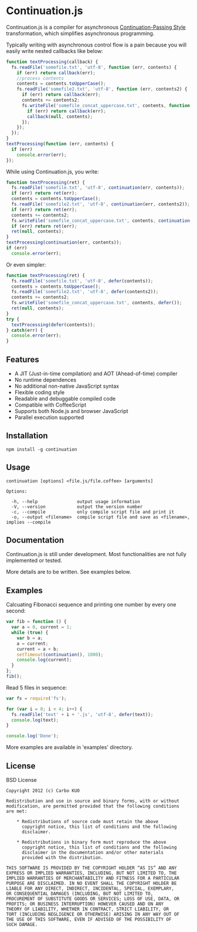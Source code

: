# Continuation.js

Continuation.js is a compiler for asynchronous [Continuation-Passing Style](http://en.wikipedia.org/wiki/Continuation-passing_style) transformation, which simplifies asynchronous programming.

Typically writing with asynchronous control flow is a pain because you will easily write nested callbacks like below:

```javascript
function textProcessing(callback) {
  fs.readFile('somefile.txt', 'utf-8', function (err, contents) {
    if (err) return callback(err);
    //process contents
    contents = contents.toUpperCase();
    fs.readFile('somefile2.txt', 'utf-8', function (err, contents2) {
      if (err) return callback(err);
      contents += contents2;
      fs.writeFile('somefile_concat_uppercase.txt', contents, function (err) {
        if (err) return callback(err);
        callback(null, contents);
      });
    });
  });
}
textProcessing(function (err, contents) {
  if (err)
    console.error(err);
});
```

While using Continuation.js, you write:

```javascript
function textProcessing(ret) {
  fs.readFile('somefile.txt', 'utf-8', continuation(err, contents));
  if (err) return ret(err);
  contents = contents.toUpperCase();
  fs.readFile('somefile2.txt', 'utf-8', continuation(err, contents2));
  if (err) return ret(err);
  contents += contents2;
  fs.writeFile('somefile_concat_uppercase.txt', contents, continuation(err));
  if (err) return ret(err);
  ret(null, contents);
}
textProcessing(continuation(err, contents));
if (err)
  console.error(err);
```

Or even simpler:

```javascript
function textProcessing(ret) {
  fs.readFile('somefile.txt', 'utf-8', defer(contents));
  contents = contents.toUpperCase();
  fs.readFile('somefile2.txt', 'utf-8', defer(contents2));
  contents += contents2;
  fs.writeFile('somefile_concat_uppercase.txt', contents, defer());
  ret(null, contents);
}
try {
  textProcessing(defer(contents));
} catch(err) {
  console.error(err);
}
```

## Features

* A JIT (Just-in-time compilation) and AOT (Ahead-of-time) compiler
* No runtime dependences
* No additional non-native JavaScript syntax
* Flexible coding style
* Readable and debuggable compiled code
* Compatible with CoffeeScript
* Supports both Node.js and browser JavaScript
* Parallel execution supported

## Installation

    npm install -g continuation

## Usage

    continuation [options] <file.js/file.coffee> [arguments]

    Options:

      -h, --help               output usage information
      -V, --version            output the version number
      -c, --compile            only compile script file and print it
      -o, --output <filename>  compile script file and save as <filename>, implies --compile

## Documentation

Continuation.js is still under development. Most functionalities are not fully implemented or tested.

More details are to be written. See examples below.

## Examples

Calcuating Fibonacci sequence and printing one number by every one second:

```javascript
var fib = function () {
  var a = 0, current = 1;
  while (true) {
    var b = a;
    a = current;
    current = a + b;
    setTimeout(continuation(), 1000);
    console.log(current);
  }
};
fib();
```

Read 5 files in sequence:

```javascript
var fs = require('fs');

for (var i = 0; i < 4; i++) {
  fs.readFile('text' + i + '.js', 'utf-8', defer(text));
  console.log(text);
}

console.log('Done');
```

More examples are available in 'examples' directory.

## License

BSD License

    Copyright 2012 (c) Carbo KUO

    Redistribution and use in source and binary forms, with or without
    modification, are permitted provided that the following conditions
    are met:

        * Redistributions of source code must retain the above
          copyright notice, this list of conditions and the following
          disclaimer.

        * Redistributions in binary form must reproduce the above
          copyright notice, this list of conditions and the following
          disclaimer in the documentation and/or other materials
          provided with the distribution.

    THIS SOFTWARE IS PROVIDED BY THE COPYRIGHT HOLDER “AS IS” AND ANY
    EXPRESS OR IMPLIED WARRANTIES, INCLUDING, BUT NOT LIMITED TO, THE
    IMPLIED WARRANTIES OF MERCHANTABILITY AND FITNESS FOR A PARTICULAR
    PURPOSE ARE DISCLAIMED. IN NO EVENT SHALL THE COPYRIGHT HOLDER BE
    LIABLE FOR ANY DIRECT, INDIRECT, INCIDENTAL, SPECIAL, EXEMPLARY,
    OR CONSEQUENTIAL DAMAGES (INCLUDING, BUT NOT LIMITED TO,
    PROCUREMENT OF SUBSTITUTE GOODS OR SERVICES; LOSS OF USE, DATA, OR
    PROFITS; OR BUSINESS INTERRUPTION) HOWEVER CAUSED AND ON ANY
    THEORY OF LIABILITY, WHETHER IN CONTRACT, STRICT LIABILITY, OR
    TORT (INCLUDING NEGLIGENCE OR OTHERWISE) ARISING IN ANY WAY OUT OF
    THE USE OF THIS SOFTWARE, EVEN IF ADVISED OF THE POSSIBILITY OF
    SUCH DAMAGE.
